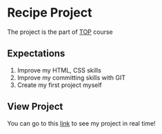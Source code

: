 # Recipe Project

The project is the part of [TOP](https://www.theodinproject.com/lessons/foundations-recipes) course

## Expectations

1. Improve my HTML, CSS skills
2. Improve my committing skills with GIT
3. Create my first project myself

## View Project

You can go to this [link](https://davydtseluiko.github.io/odin-recipes/) to see my project in real time!